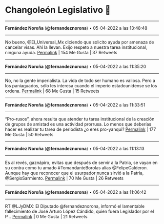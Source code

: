 # Changoleón Legislativo 🙈
*****
**Fernández Noroña** (**@fernandeznorona**) • 05-04-2022 a las 13:48:48
*****
No bueno, @El_Universal_Mx diciendo que solicito ayuda por amenaza de cancelar visas. Ahí la llevan. Exijo respeto a nuestra tarea institucional, ninguna ayuda.
[Permalink](https://twitter.com/fernandeznorona/status/1511460872455180299) | 154 Me Gusta | 37 Retweets
*****
**Fernández Noroña** (**@fernandeznorona**) • 05-04-2022 a las 11:35:20
*****
No, no la gente imperialista. La vida de todo ser humano es valiosa. Pero a los paniaguados, sólo les interesa cuando el imperio estadounidense se los ordena.
[Permalink](https://twitter.com/fernandeznorona/status/1511427286112907270) | 68 Me Gusta | 15 Retweets
*****
**Fernández Noroña** (**@fernandeznorona**) • 05-04-2022 a las 11:33:51
*****
“Pro-rusos”, ahora resulta que atender tu tarea institucional de la creación de grupos de amistad es una actividad prorrusa. Lo menos que deberías hacer es realizar tu tarea de periodista ¿o eres pro-yanqui?
[Permalink](https://twitter.com/fernandeznorona/status/1511426912287182857) | 177 Me Gusta | 50 Retweets
*****
**Fernández Noroña** (**@fernandeznorona**) • 05-04-2022 a las 11:13:13
*****
Es al revés, gaznápiro, evitas que después de servir a la Patria, se vayan en su contra como tu amado #TomandanteBorolas alias @FelipeCalderon. Aunque hay que reconocer que el usurpador nunca sirvió a la Patria, @SergioSarmiento.
[Permalink](https://twitter.com/fernandeznorona/status/1511421718702788615) | 70 Me Gusta | 26 Retweets
*****
**Fernández Noroña** (**@fernandeznorona**) • 05-04-2022 a las 11:06:42
*****
RT @LJyDMX: El Diputado @fernandeznorona, informó el lamentable fallecimiento de José Arturo López Cándido, quien fuera Legislador por el P…
[Permalink](https://twitter.com/fernandeznorona/status/1511420078209781761) | 0 Me Gusta | 21 Retweets